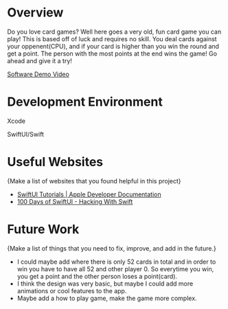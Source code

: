 # Overview

Do you love card games? Well here goes a very old, fun card game you can play! This is based off of luck and requires no skill.
You deal cards against your oppenent(CPU), and if your card is higher than you win the round and get a point. 
The person with the most points at the end wins the game! Go ahead and give it a try!

[Software Demo Video](https://youtu.be/ksJUSLwSZT4)

# Development Environment

Xcode

SwiftUI/Swift

# Useful Websites

{Make a list of websites that you found helpful in this project}
* [SwiftUI Tutorials | Apple Developer Documentation](https://developer.apple.com/tutorials/swiftui)
* [100 Days of SwiftUI - Hacking With Swift](https://www.hackingwithswift.com/100/swiftui)

# Future Work

{Make a list of things that you need to fix, improve, and add in the future.}
* I could maybe add where there is only 52 cards in total and in order to win you have to have all 52 and other player 0. So everytime you win, you get a point and the other person loses a point(card).
* I think the design was very basic, but maybe I could add more animations or cool features to the app.
* Maybe add a how to play game, make the game more complex.
